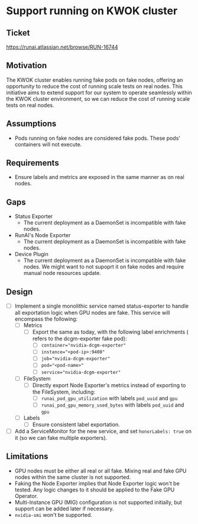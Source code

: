 # Support running on KWOK cluster

## Ticket
https://runai.atlassian.net/browse/RUN-16744

## Motivation
The KWOK cluster enables running fake pods on fake nodes, offering an opportunity to reduce the cost of running scale tests on real nodes. 
This initiative aims to extend support for our system to operate seamlessly within the KWOK cluster environment, so we can reduce the cost of running scale tests on real nodes.

## Assumptions
- Pods running on fake nodes are considered fake pods. These pods' containers will not execute.

## Requirements
- Ensure labels and metrics are exposed in the same manner as on real nodes.

## Gaps
- Status Exporter
  - The current deployment as a DaemonSet is incompatible with fake nodes.
- RunAI's Node Exporter
  - The current deployment as a DaemonSet is incompatible with fake nodes.
- Device Plugin
  - The current deployment as a DaemonSet is incompatible with fake nodes. We might want to not supoprt it on fake nodes and require manual node resources update.

## Design
- [ ] Implement a single monolithic service named status-exporter to handle all exportation logic when GPU nodes are fake. This service will encompass the following:
  - [ ] Metrics
    - [ ] Export the same as today, with the following label enrichments (<pod> refers to the dcgm-exporter fake pod):
      - [ ] `container="nvidia-dcgm-exporter"`
      - [ ] `instance="<pod-ip>:9400"`
      - [ ] `job="nvidia-dcgm-exporter"`
      - [ ] `pod="<pod-name>"`
      - [ ] `service="nvidia-dcgm-exporter"`
  - [ ] FileSystem
    - [ ] Directly export Node Exporter's metrics instead of exporting to the FileSystem, including:
      - [ ] `runai_pod_gpu_utilization` with labels `pod_uuid` and `gpu`
      - [ ] `runai_pod_gpu_memory_used_bytes` with labels `pod_uuid` and `gpu`
  - [ ] Labels
    - [ ] Ensure consistent label exportation.
- [ ] Add a ServiceMonitor for the new service, and set `honorLabels: true` on it (so we can fake multiple exporters).

## Limitations
- GPU nodes must be either all real or all fake. Mixing real and fake GPU nodes within the same cluster is not supported.
- Faking the Node Exporter implies that Node Exporter logic won't be tested. Any logic changes to it should be applied to the Fake GPU Operator.
- Multi-Instance GPU (MIG) configuration is not supported initially, but support can be added later if necessary.
- `nvidia-smi` won't be supported.